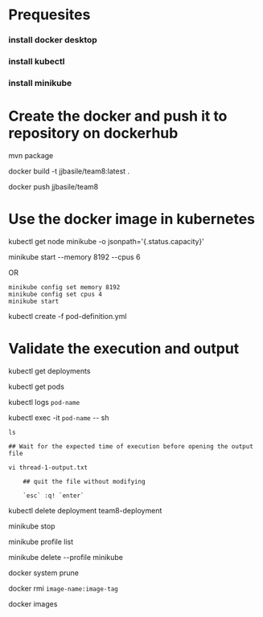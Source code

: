 # Prequesites 

### install docker desktop
### install kubectl
### install minikube

# Create the docker and push it to repository on dockerhub

mvn package

docker build -t jjbasile/team8:latest .

docker push jjbasile/team8

# Use the docker image in kubernetes

kubectl get node minikube -o jsonpath='{.status.capacity}'

minikube start --memory 8192 --cpus 6

OR

    minikube config set memory 8192
    minikube config set cpus 4
    minikube start

kubectl create -f pod-definition.yml

# Validate the execution and output

kubectl get deployments

kubectl get pods

kubectl logs `pod-name`

kubectl exec -it `pod-name` -- sh

    ls

    ## Wait for the expected time of execution before opening the output file

    vi thread-1-output.txt

        ## quit the file without modifying

        `esc` :q! `enter`

kubectl delete deployment team8-deployment

minikube stop

minikube profile list

minikube delete --profile minikube

docker system prune

docker rmi `image-name:image-tag`

docker images
